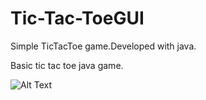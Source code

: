 # Tic-Tac-ToeGUI
Simple TicTacToe game.Developed with java.

Basic tic tac toe  java game.
 
 
 ![Alt Text](https://imagehost.imageupload.net/2020/06/01/output_1CerYH.gif)
